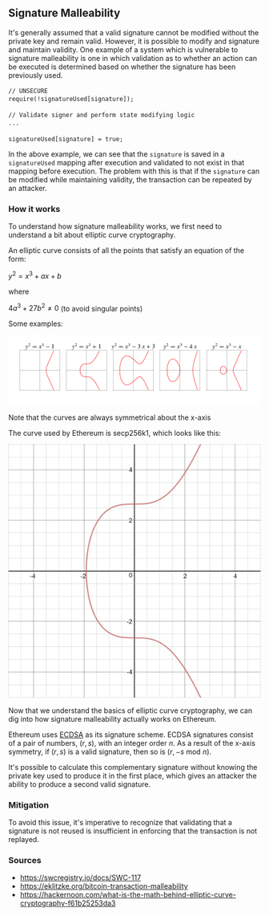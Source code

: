 ## Signature Malleability

It's generally assumed that a valid signature cannot be modified without the private key and remain valid. However, it is possible to modify and signature and maintain validity. One example of a system which is vulnerable to signature malleability is one in which validation as to whether an action can be executed is determined based on whether the signature has been previously used.

```
// UNSECURE
require(!signatureUsed[signature]);

// Validate signer and perform state modifying logic
...

signatureUsed[signature] = true;
```

In the above example, we can see that the `signature` is saved in a `signatureUsed` mapping after execution and validated to not exist in that mapping before execution. The problem with this is that if the `signature` can be modified while maintaining validity, the transaction can be repeated by an attacker.

### How it works

To understand how signature malleability works, we first need to understand a bit about elliptic curve cryptography. 

An elliptic curve consists of all the points that satisfy an equation of the form:

$y^2 = x^3 + ax + b$

where

$4a^3 + 27b^2 \not= 0$ (to avoid singular points)

Some examples:

![Elliptic Curves](./img/elliptic-curves.png)

Note that the curves are always symmetrical about the x-axis

The curve used by Ethereum is secp256k1, which looks like this:

![secp256k1](./img/secp256k1.png)

Now that we understand the basics of elliptic curve cryptography, we can dig into how signature malleability actually works on Ethereum. 

Ethereum uses [ECDSA](https://en.wikipedia.org/wiki/Elliptic_Curve_Digital_Signature_Algorithm) as its signature scheme. ECDSA signatures consist of a pair of numbers, $(r, s)$, with an integer order $n$. As a result of the x-axis symmetry, if $(r, s)$ is a valid signature, then so is $(r, -s$ mod $n)$. 

It's possible to calculate this complementary signature without knowing the private key used to produce it in the first place, which gives an attacker the ability to produce a second valid signature.

### Mitigation

To avoid this issue, it's imperative to recognize that validating that a signature is not reused is insufficient in enforcing that the transaction is not replayed.


### Sources

- https://swcregistry.io/docs/SWC-117
- https://eklitzke.org/bitcoin-transaction-malleability
- https://hackernoon.com/what-is-the-math-behind-elliptic-curve-cryptography-f61b25253da3
